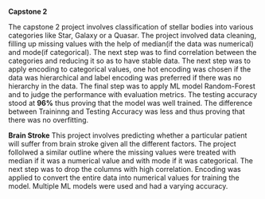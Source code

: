 
**Capstone 2**

The capstone 2 project involves classification of stellar bodies into various categories like Star, Galaxy or a Quasar. The project involved data cleaning, filling up missing values with the help of median(if the data was numerical) and mode(if categorical). 
The next step was to find correlation between the categories and reducing it so as to have stable data. 
The next step was to apply encoding to categorical values, one hot encoding was chosen if the data was hierarchical and label encoding was preferred if there was no hierarchy in the data.
The final step was to apply ML model Random-Forest and to judge the performance with evaluation metrics. The testing accuracy stood at **96%** thus proving that the model was well trained. The difference between Traininng and Testing Accuracy was less and thus proving that there was no overfitting.

**Brain Stroke**
This project involves predicting whether a particular patient will suffer from brain stroke given all the different factors. The project follolwed a similar outline where the missing values were treated with median if it was a numerical value and with mode if it was categorical.
The next step was to drop the columns with high correlation.
Encoding was applied to convert the entire data into numerical values for training the model.
Multiple ML models were used and had a varying accuracy. 
